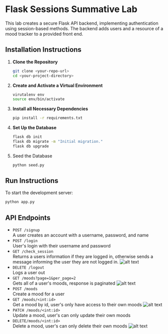 # Flask Sessions Summative Lab
This lab creates a secure Flask API backend, implementing authentication using session-based methods. The backend adds users and a resource of a mood tracker to a provided front end.

## Installation Instructions

1. **Clone the Repository**
   ```bash
   git clone <your-repo-url>
   cd <your-project-directory>
   ```

2. **Create and Activate a Virtual Environment**
    ```bash
    virutalenv env
    source env/bin/activate
    ```
3. **Install all Necessary Dependencies**
    ```bash
    pip install -r requirements.txt
    ```
4. **Set Up the Database**
    ```bash
    flask db init
    flask db migrate -m "Initial migration."
    flask db upgrade
    ```
5. Seed the Database
    ```bash
    python seed.py
    ```
## Run Instructions
To start the development server:
```bash
python app.py
```

## API Endpoints
* `POST /signup` <br>
A user creates an account with a username, password, and name
* `POST /login` <br>
User's login with their username and password
* `GET /check_session` <br>
Returns a users information if they are logged in, otherwise sends a message informing the user they are not logged in.
![alt text](<Screenshot 2025-08-02 at 12.20.20 PM.png>)
* `DELETE /logout` <br>
Logs a user out 
* `GET /moods?page=1&per_page=2` <br>
Gets all of a user's moods, response is paginated
![alt text](<Screenshot 2025-08-02 at 12.12.34 PM.png>)
* `POST /moods` <br>
Create a mood for a user
* `GET /moods/<int:id>` <br>
Get a mood by id, user's only have access to their own moods
![alt text](<Screenshot 2025-08-02 at 12.18.29 PM.png>)
* `PATCH /moods/<int:id>` <br>
Update a mood, user's can only update their own moods
* `DELETE/moods/<int:id>` <br>
Delete a mood, user's can only delete their own moods
![alt text](<Screenshot 2025-08-02 at 12.19.40 PM.png>)
